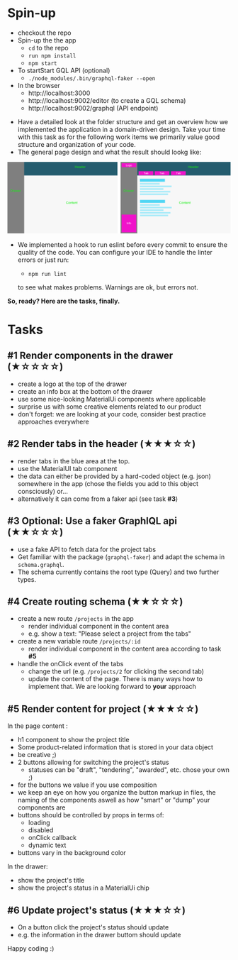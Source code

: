 # Spin-up

-   checkout the repo
-   Spin-up the the app
    -   `cd` to the repo
    -   `run npm install`
    -   `npm start`
-   To startStart GQL API (optional)
    -   `./node_modules/.bin/graphql-faker --open`
-   In the browser
    -   http://localhost:3000
    -   http://localhost:9002/editor (to create a GQL schema)
    -   http://localhost:9002/graphql (API endpoint)

*   Have a detailed look at the folder structure and get an overview how we implemented the application in a domain-driven design. Take your time with this task as for the following work items we primarily value good structure and organization of your code.
*   The general page design and what the result should lookg like:

![General template terms](./docs/template.png)

* We implemented a hook to run eslint before every commit to ensure the quality of the code.
You can configure your IDE to handle the linter errors or just run:

    - `npm run lint`

    to see what makes problems. Warnings are ok, but errors not.

**So, ready? Here are the tasks, finally.**

# Tasks

## #1 Render components in the drawer (★☆☆☆☆)

-   create a logo at the top of the drawer
-   create an info box at the bottom of the drawer
-   use some nice-looking MaterialUi components where applicable
-   surprise us with some creative elements related to our product
-   don't forget: we are looking at your code, consider best practice approaches everywhere

## #2 Render tabs in the header (★★★☆☆)

-   render tabs in the blue area at the top.
-   use the MaterialUI tab component
-   the data can either be provided by a hard-coded object (e.g. json) somewhere in the app (chose the fields you add to this object consciously) or...
-   alternatively it can come from a faker api (see task **#3**)

## #3 Optional: Use a faker GraphlQL api (★★☆☆☆)

-   use a fake API to fetch data for the project tabs
-   Get familiar with the package (`graphql-faker`) and adapt the schema in `schema.graphql`.
-   The schema currently contains the root type (Query) and two further types.

## #4 Create routing schema (★★☆☆☆)

-   create a new route `/projects` in the app
    -   render individual component in the content area
    -   e.g. show a text: "Please select a project from the tabs"
-   create a new variable route `/projects/:id`
    -   render individual component in the content area according to task **#5**
-   handle the onClick event of the tabs
    -   change the url (e.g. `/projects/2` for clicking the second tab)
    -   update the content of the page. There is many ways how to implement that. We are looking forward to **your** approach

## #5 Render content for project (★★★☆☆)

In the page content :

-   h1 component to show the project title
-   Some product-related information that is stored in your data object
-   be creative ;)
-   2 buttons allowing for switching the project's status
    -   statuses can be "draft", "tendering", "awarded", etc. chose your own ;)
-   for the buttons we value if you use composition
-   we keep an eye on how you organize the button markup in files, the naming of the components aswell as how "smart" or "dump" your components are
-   buttons should be controlled by props in terms of:
    -   loading
    -   disabled
    -   onClick callback
    -   dynamic text
-   buttons vary in the background color

In the drawer:

-   show the project's title
-   show the project's status in a MaterialUi chip

## #6 Update project's status (★★★☆☆)

-   On a button click the project's status should update
-   e.g. the information in the drawer buttom should update

Happy coding :)
